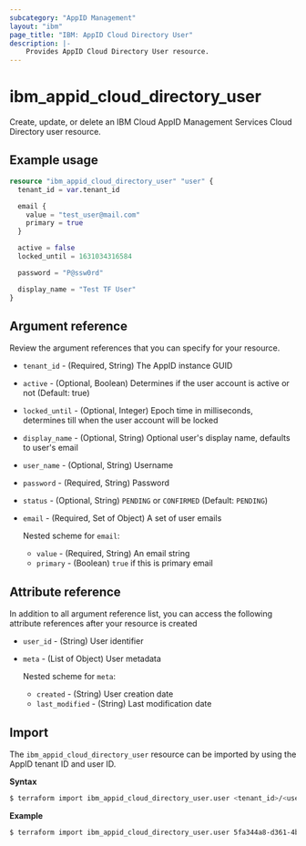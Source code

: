 ```yaml
---
subcategory: "AppID Management"
layout: "ibm"
page_title: "IBM: AppID Cloud Directory User"
description: |-
    Provides AppID Cloud Directory User resource.
---
```


# ibm_appid_cloud_directory_user

Create, update, or delete an IBM Cloud AppID Management Services Cloud Directory user resource.

## Example usage

```terraform
resource "ibm_appid_cloud_directory_user" "user" {
  tenant_id = var.tenant_id

  email {
    value = "test_user@mail.com"
    primary = true
  }

  active = false
  locked_until = 1631034316584

  password = "P@ssw0rd"

  display_name = "Test TF User"
}
```

## Argument reference
Review the argument references that you can specify for your resource.

- `tenant_id` - (Required, String) The AppID instance GUID
- `active` - (Optional, Boolean) Determines if the user account is active or not (Default: true)
- `locked_until` - (Optional, Integer) Epoch time in milliseconds, determines till when the user account will be locked
- `display_name` - (Optional, String) Optional user's display name, defaults to user's email
- `user_name` - (Optional, String) Username
- `password` - (Required, String) Password
- `status` - (Optional, String) `PENDING` or `CONFIRMED` (Default: `PENDING`)
- `email` - (Required, Set of Object) A set of user emails

  Nested scheme for `email`:
  - `value` - (Required, String) An email string
  - `primary` - (Boolean) `true` if this is primary email

## Attribute reference
In addition to all argument reference list, you can access the following attribute references after your resource is created

- `user_id` - (String) User identifier
- `meta` - (List of Object) User metadata

  Nested scheme for `meta`:
  - `created` - (String) User creation date
  - `last_modified` - (String) Last modification date
## Import

The `ibm_appid_cloud_directory_user` resource can be imported by using the AppID tenant ID and user ID.

**Syntax**

```bash
$ terraform import ibm_appid_cloud_directory_user.user <tenant_id>/<user_id>
```
**Example**

```bash
$ terraform import ibm_appid_cloud_directory_user.user 5fa344a8-d361-4bc2-9051-58ca253f4b2b/03dde38a-b35a-43f2-a58a-c2d3fe26aaea
```
